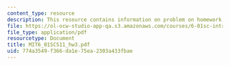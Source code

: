 ```yaml
---
content_type: resource
description: This resource contains information on problem on homework 3, head light.
file: https://ol-ocw-studio-app-qa.s3.amazonaws.com/courses/6-01sc-introduction-to-electrical-engineering-and-computer-science-i-spring-2011/774a3549f366da1e75ea2303a433fbae_MIT6_01SCS11_hw3.pdf
file_type: application/pdf
resourcetype: Document
title: MIT6_01SCS11_hw3.pdf
uid: 774a3549-f366-da1e-75ea-2303a433fbae
---
```

